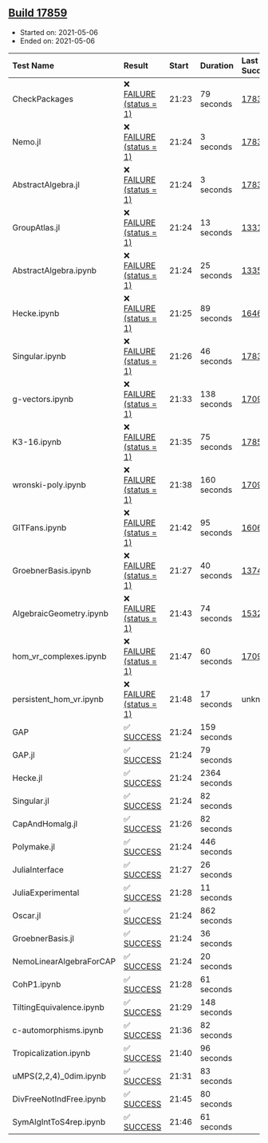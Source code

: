## [Build 17859](https://oscarci.mathematik.uni-kl.de/job/oscar/17859/)

* Started on: 2021-05-06
* Ended on: 2021-05-06

| Test Name    | Result | Start | Duration | Last Success | First Failure |
|:-------------|:-------|:------|:---------|:-------------|:--------------|
| CheckPackages | ❌ [FAILURE (status = 1)](https://oscarci.mathematik.uni-kl.de/job/oscar/17859/artifact/logs/build-17859/CheckPackages.log) | 21:23 | 79 seconds | [17832](https://oscarci.mathematik.uni-kl.de/job/oscar/17832/) | [17833](https://oscarci.mathematik.uni-kl.de/job/oscar/17833/) |
| Nemo.jl | ❌ [FAILURE (status = 1)](https://oscarci.mathematik.uni-kl.de/job/oscar/17859/artifact/logs/build-17859/Nemo.jl.log) | 21:24 | 3 seconds | [17835](https://oscarci.mathematik.uni-kl.de/job/oscar/17835/) | [17836](https://oscarci.mathematik.uni-kl.de/job/oscar/17836/) |
| AbstractAlgebra.jl | ❌ [FAILURE (status = 1)](https://oscarci.mathematik.uni-kl.de/job/oscar/17859/artifact/logs/build-17859/AbstractAlgebra.jl.log) | 21:24 | 3 seconds | [17831](https://oscarci.mathematik.uni-kl.de/job/oscar/17831/) | [17832](https://oscarci.mathematik.uni-kl.de/job/oscar/17832/) |
| GroupAtlas.jl | ❌ [FAILURE (status = 1)](https://oscarci.mathematik.uni-kl.de/job/oscar/17859/artifact/logs/build-17859/GroupAtlas.jl.log) | 21:24 | 13 seconds | [13311](https://oscarci.mathematik.uni-kl.de/job/oscar/13311/) | [13312](https://oscarci.mathematik.uni-kl.de/job/oscar/13312/) |
| AbstractAlgebra.ipynb | ❌ [FAILURE (status = 1)](https://oscarci.mathematik.uni-kl.de/job/oscar/17859/artifact/logs/build-17859/AbstractAlgebra.ipynb.log) | 21:24 | 25 seconds | [13355](https://oscarci.mathematik.uni-kl.de/job/oscar/13355/) | [13356](https://oscarci.mathematik.uni-kl.de/job/oscar/13356/) |
| Hecke.ipynb | ❌ [FAILURE (status = 1)](https://oscarci.mathematik.uni-kl.de/job/oscar/17859/artifact/logs/build-17859/Hecke.ipynb.log) | 21:25 | 89 seconds | [16463](https://oscarci.mathematik.uni-kl.de/job/oscar/16463/) | [16464](https://oscarci.mathematik.uni-kl.de/job/oscar/16464/) |
| Singular.ipynb | ❌ [FAILURE (status = 1)](https://oscarci.mathematik.uni-kl.de/job/oscar/17859/artifact/logs/build-17859/Singular.ipynb.log) | 21:26 | 46 seconds | [17835](https://oscarci.mathematik.uni-kl.de/job/oscar/17835/) | [17836](https://oscarci.mathematik.uni-kl.de/job/oscar/17836/) |
| g-vectors.ipynb | ❌ [FAILURE (status = 1)](https://oscarci.mathematik.uni-kl.de/job/oscar/17859/artifact/logs/build-17859/g-vectors.ipynb.log) | 21:33 | 138 seconds | [17099](https://oscarci.mathematik.uni-kl.de/job/oscar/17099/) | [17100](https://oscarci.mathematik.uni-kl.de/job/oscar/17100/) |
| K3-16.ipynb | ❌ [FAILURE (status = 1)](https://oscarci.mathematik.uni-kl.de/job/oscar/17859/artifact/logs/build-17859/K3-16.ipynb.log) | 21:35 | 75 seconds | [17858](https://oscarci.mathematik.uni-kl.de/job/oscar/17858/) | [17859](https://oscarci.mathematik.uni-kl.de/job/oscar/17859/) |
| wronski-poly.ipynb | ❌ [FAILURE (status = 1)](https://oscarci.mathematik.uni-kl.de/job/oscar/17859/artifact/logs/build-17859/wronski-poly.ipynb.log) | 21:38 | 160 seconds | [17098](https://oscarci.mathematik.uni-kl.de/job/oscar/17098/) | [17099](https://oscarci.mathematik.uni-kl.de/job/oscar/17099/) |
| GITFans.ipynb | ❌ [FAILURE (status = 1)](https://oscarci.mathematik.uni-kl.de/job/oscar/17859/artifact/logs/build-17859/GITFans.ipynb.log) | 21:42 | 95 seconds | [16068](https://oscarci.mathematik.uni-kl.de/job/oscar/16068/) | [16069](https://oscarci.mathematik.uni-kl.de/job/oscar/16069/) |
| GroebnerBasis.ipynb | ❌ [FAILURE (status = 1)](https://oscarci.mathematik.uni-kl.de/job/oscar/17859/artifact/logs/build-17859/GroebnerBasis.ipynb.log) | 21:27 | 40 seconds | [13748](https://oscarci.mathematik.uni-kl.de/job/oscar/13748/) | [13749](https://oscarci.mathematik.uni-kl.de/job/oscar/13749/) |
| AlgebraicGeometry.ipynb | ❌ [FAILURE (status = 1)](https://oscarci.mathematik.uni-kl.de/job/oscar/17859/artifact/logs/build-17859/AlgebraicGeometry.ipynb.log) | 21:43 | 74 seconds | [15322](https://oscarci.mathematik.uni-kl.de/job/oscar/15322/) | [15323](https://oscarci.mathematik.uni-kl.de/job/oscar/15323/) |
| hom_vr_complexes.ipynb | ❌ [FAILURE (status = 1)](https://oscarci.mathematik.uni-kl.de/job/oscar/17859/artifact/logs/build-17859/hom_vr_complexes.ipynb.log) | 21:47 | 60 seconds | [17099](https://oscarci.mathematik.uni-kl.de/job/oscar/17099/) | [17100](https://oscarci.mathematik.uni-kl.de/job/oscar/17100/) |
| persistent_hom_vr.ipynb | ❌ [FAILURE (status = 1)](https://oscarci.mathematik.uni-kl.de/job/oscar/17859/artifact/logs/build-17859/persistent_hom_vr.ipynb.log) | 21:48 | 17 seconds | unknown | unknown |
| GAP | ✅ [SUCCESS](https://oscarci.mathematik.uni-kl.de/job/oscar/17859/artifact/logs/build-17859/GAP.log) | 21:24 | 159 seconds |  |  |
| GAP.jl | ✅ [SUCCESS](https://oscarci.mathematik.uni-kl.de/job/oscar/17859/artifact/logs/build-17859/GAP.jl.log) | 21:24 | 79 seconds |  |  |
| Hecke.jl | ✅ [SUCCESS](https://oscarci.mathematik.uni-kl.de/job/oscar/17859/artifact/logs/build-17859/Hecke.jl.log) | 21:24 | 2364 seconds |  |  |
| Singular.jl | ✅ [SUCCESS](https://oscarci.mathematik.uni-kl.de/job/oscar/17859/artifact/logs/build-17859/Singular.jl.log) | 21:24 | 82 seconds |  |  |
| CapAndHomalg.jl | ✅ [SUCCESS](https://oscarci.mathematik.uni-kl.de/job/oscar/17859/artifact/logs/build-17859/CapAndHomalg.jl.log) | 21:26 | 82 seconds |  |  |
| Polymake.jl | ✅ [SUCCESS](https://oscarci.mathematik.uni-kl.de/job/oscar/17859/artifact/logs/build-17859/Polymake.jl.log) | 21:24 | 446 seconds |  |  |
| JuliaInterface | ✅ [SUCCESS](https://oscarci.mathematik.uni-kl.de/job/oscar/17859/artifact/logs/build-17859/JuliaInterface.log) | 21:27 | 26 seconds |  |  |
| JuliaExperimental | ✅ [SUCCESS](https://oscarci.mathematik.uni-kl.de/job/oscar/17859/artifact/logs/build-17859/JuliaExperimental.log) | 21:28 | 11 seconds |  |  |
| Oscar.jl | ✅ [SUCCESS](https://oscarci.mathematik.uni-kl.de/job/oscar/17859/artifact/logs/build-17859/Oscar.jl.log) | 21:24 | 862 seconds |  |  |
| GroebnerBasis.jl | ✅ [SUCCESS](https://oscarci.mathematik.uni-kl.de/job/oscar/17859/artifact/logs/build-17859/GroebnerBasis.jl.log) | 21:24 | 36 seconds |  |  |
| NemoLinearAlgebraForCAP | ✅ [SUCCESS](https://oscarci.mathematik.uni-kl.de/job/oscar/17859/artifact/logs/build-17859/NemoLinearAlgebraForCAP.log) | 21:24 | 20 seconds |  |  |
| CohP1.ipynb | ✅ [SUCCESS](https://oscarci.mathematik.uni-kl.de/job/oscar/17859/artifact/logs/build-17859/CohP1.ipynb.log) | 21:28 | 61 seconds |  |  |
| TiltingEquivalence.ipynb | ✅ [SUCCESS](https://oscarci.mathematik.uni-kl.de/job/oscar/17859/artifact/logs/build-17859/TiltingEquivalence.ipynb.log) | 21:29 | 148 seconds |  |  |
| c-automorphisms.ipynb | ✅ [SUCCESS](https://oscarci.mathematik.uni-kl.de/job/oscar/17859/artifact/logs/build-17859/c-automorphisms.ipynb.log) | 21:36 | 82 seconds |  |  |
| Tropicalization.ipynb | ✅ [SUCCESS](https://oscarci.mathematik.uni-kl.de/job/oscar/17859/artifact/logs/build-17859/Tropicalization.ipynb.log) | 21:40 | 96 seconds |  |  |
| uMPS(2,2,4)_0dim.ipynb | ✅ [SUCCESS](https://oscarci.mathematik.uni-kl.de/job/oscar/17859/artifact/logs/build-17859/uMPS-2-2-4-_0dim.ipynb.log) | 21:31 | 83 seconds |  |  |
| DivFreeNotIndFree.ipynb | ✅ [SUCCESS](https://oscarci.mathematik.uni-kl.de/job/oscar/17859/artifact/logs/build-17859/DivFreeNotIndFree.ipynb.log) | 21:45 | 80 seconds |  |  |
| SymAlgIntToS4rep.ipynb | ✅ [SUCCESS](https://oscarci.mathematik.uni-kl.de/job/oscar/17859/artifact/logs/build-17859/SymAlgIntToS4rep.ipynb.log) | 21:46 | 61 seconds |  |  |
